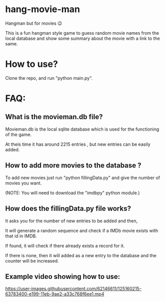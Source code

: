 # hang-movie-man

Hangman but for movies 😉

This is a fun hangman style game to guess random movie names from the local database and show some summary about the movie with a link to the same.

# How to use?
Clone the repo, and run "python main.py".

# FAQ:

## What is the movieman.db file?
Movieman.db is the local sqlite database which is used for the functioning of the game. 

At theis time it has around 2215 entries , but new entries can be easily added.

## How to add more movies to the database ?

To add new movies just run "python fillingData.py" and give the number of movies you want.

(NOTE: You will need to download the "imdbpy" python module.)

## How does the fillingData.py file works?
It asks you for the number of new entries to be added and then,

It will generate a random sequence and check if a IMDb movie exists with that id in IMDB. 

If found, it will check if there already exists a record for it.

If there is none, then it will added as a new entry to the database and the counter will be increased.

## Example video showing how to use:

https://user-images.githubusercontent.com/62146611/125160215-63783400-e199-11eb-9ae2-a33c768f6ee1.mp4



